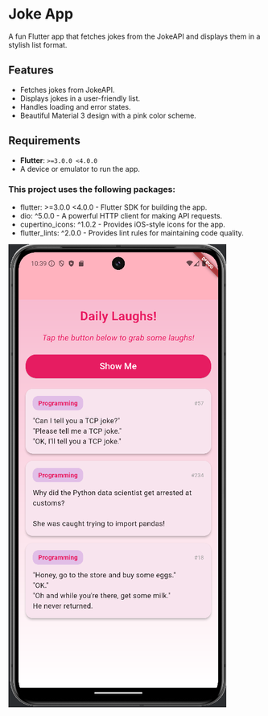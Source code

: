 # Joke App

A fun Flutter app that fetches jokes from the JokeAPI and displays them in a stylish list format.

## Features

- Fetches jokes from JokeAPI.
- Displays jokes in a user-friendly list.
- Handles loading and error states.
- Beautiful Material 3 design with a pink color scheme.

## Requirements

- **Flutter**: `>=3.0.0 <4.0.0`
- A device or emulator to run the app.


### This project uses the following packages:

- flutter: >=3.0.0 <4.0.0 - Flutter SDK for building the app.
- dio: ^5.0.0 - A powerful HTTP client for making API requests.
- cupertino_icons: ^1.0.2 - Provides iOS-style icons for the app.
- flutter_lints: ^2.0.0 - Provides lint rules for maintaining code quality.

![img.png](img.png)